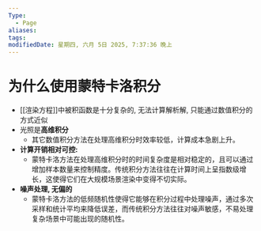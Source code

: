 ```yaml
---
Type:
  - Page
aliases: 
tags: 
modifiedDate: 星期四, 六月 5日 2025, 7:37:36 晚上
---
```


# 为什么使用蒙特卡洛积分

- [[渲染方程]]中被积函数是十分复杂的, 无法计算解析解, 只能通过数值积分的方式近似
- 光照是**高维积分**
    - 其它数值积分方法在处理高维积分时效率较低，计算成本急剧上升。
- **计算开销相对可控:**
    - 蒙特卡洛方法在处理高维积分时的时间复杂度是相对稳定的，且可以通过增加样本数量来控制精度。传统积分方法往往在计算时间上呈指数级增长，这使得它们在大规模场景渲染中变得不切实际。
- **噪声处理, 无偏的**
    - 蒙特卡洛方法的低频随机性使得它能够在积分过程中处理噪声，通过多次采样和统计平均来降低误差，而传统积分方法往往对噪声敏感，不易处理复杂场景中可能出现的随机性。
